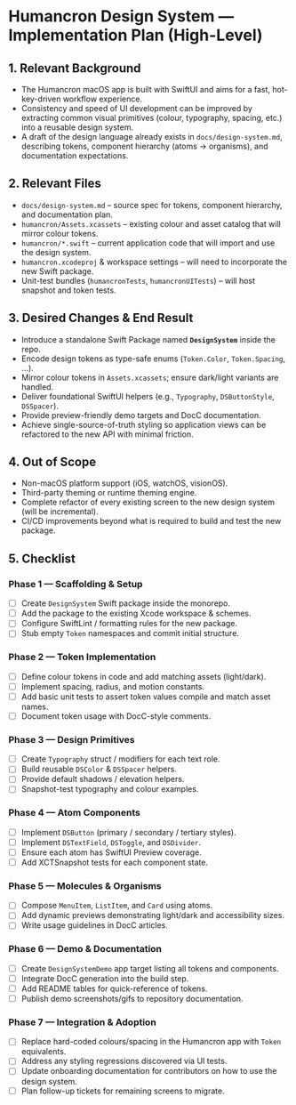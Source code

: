 # Humancron Design System — Implementation Plan (High-Level)

## 1. Relevant Background
- The Humancron macOS app is built with SwiftUI and aims for a fast, hot-key-driven workflow experience.
- Consistency and speed of UI development can be improved by extracting common visual primitives (colour, typography, spacing, etc.) into a reusable design system.
- A draft of the design language already exists in `docs/design-system.md`, describing tokens, component hierarchy (atoms → organisms), and documentation expectations.

## 2. Relevant Files
- `docs/design-system.md` – source spec for tokens, component hierarchy, and documentation plan.
- `humancron/Assets.xcassets` – existing colour and asset catalog that will mirror colour tokens.
- `humancron/*.swift` – current application code that will import and use the design system.
- `humancron.xcodeproj` & workspace settings – will need to incorporate the new Swift package.
- Unit-test bundles (`humancronTests`, `humancronUITests`) – will host snapshot and token tests.

## 3. Desired Changes & End Result
- Introduce a standalone Swift Package named **`DesignSystem`** inside the repo.
- Encode design tokens as type-safe enums (`Token.Color`, `Token.Spacing`, …).
- Mirror colour tokens in `Assets.xcassets`; ensure dark/light variants are handled.
- Deliver foundational SwiftUI helpers (e.g., `Typography`, `DSButtonStyle`, `DSSpacer`).
- Provide preview-friendly demo targets and DocC documentation.
- Achieve single-source-of-truth styling so application views can be refactored to the new API with minimal friction.

## 4. Out of Scope
- Non-macOS platform support (iOS, watchOS, visionOS).
- Third-party theming or runtime theming engine.
- Complete refactor of every existing screen to the new design system (will be incremental).
- CI/CD improvements beyond what is required to build and test the new package.

## 5. Checklist

### Phase 1 — Scaffolding & Setup
- [ ] Create `DesignSystem` Swift package inside the monorepo.
- [ ] Add the package to the existing Xcode workspace & schemes.
- [ ] Configure SwiftLint / formatting rules for the new package.
- [ ] Stub empty `Token` namespaces and commit initial structure.

### Phase 2 — Token Implementation
- [ ] Define colour tokens in code and add matching assets (light/dark).
- [ ] Implement spacing, radius, and motion constants.
- [ ] Add basic unit tests to assert token values compile and match asset names.
- [ ] Document token usage with DocC-style comments.

### Phase 3 — Design Primitives
- [ ] Create `Typography` struct / modifiers for each text role.
- [ ] Build reusable `DSColor` & `DSSpacer` helpers.
- [ ] Provide default shadows / elevation helpers.
- [ ] Snapshot-test typography and colour examples.

### Phase 4 — Atom Components
- [ ] Implement `DSButton` (primary / secondary / tertiary styles).
- [ ] Implement `DSTextField`, `DSToggle`, and `DSDivider`.
- [ ] Ensure each atom has SwiftUI Preview coverage.
- [ ] Add XCTSnapshot tests for each component state.

### Phase 5 — Molecules & Organisms
- [ ] Compose `MenuItem`, `ListItem`, and `Card` using atoms.
- [ ] Add dynamic previews demonstrating light/dark and accessibility sizes.
- [ ] Write usage guidelines in DocC articles.

### Phase 6 — Demo & Documentation
- [ ] Create `DesignSystemDemo` app target listing all tokens and components.
- [ ] Integrate DocC generation into the build step.
- [ ] Add README tables for quick-reference of tokens.
- [ ] Publish demo screenshots/gifs to repository documentation.

### Phase 7 — Integration & Adoption
- [ ] Replace hard-coded colours/spacing in the Humancron app with `Token` equivalents.
- [ ] Address any styling regressions discovered via UI tests.
- [ ] Update onboarding documentation for contributors on how to use the design system.
- [ ] Plan follow-up tickets for remaining screens to migrate. 